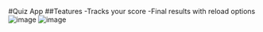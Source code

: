 #Quiz App
##Teatures
-Tracks your score
-Final results with reload options
![image](https://github.com/user-attachments/assets/5d78b2b6-1cd0-4dcc-83cc-3db77206787f)
![image](https://github.com/user-attachments/assets/a1749baa-335e-4227-b974-80b52d923e0f)
